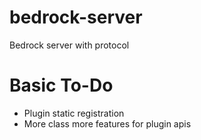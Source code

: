 # bedrock-server
Bedrock server with protocol

# Basic To-Do
 - Plugin static registration
 - More class more features for plugin apis
